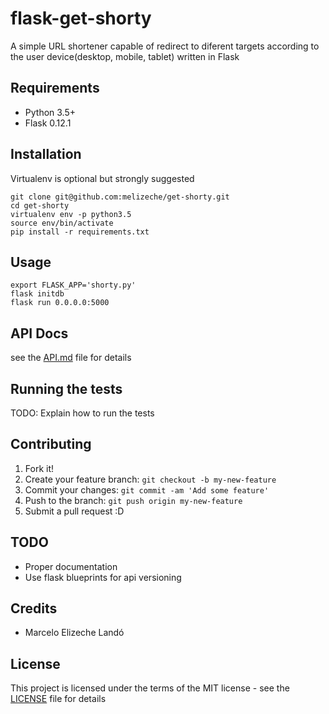 # flask-get-shorty

A simple URL shortener capable of redirect to diferent targets according to the user device(desktop, mobile, tablet) written in Flask

## Requirements

* Python 3.5+
* Flask 0.12.1

## Installation

Virtualenv is optional but strongly suggested
```
git clone git@github.com:melizeche/get-shorty.git
cd get-shorty
virtualenv env -p python3.5
source env/bin/activate
pip install -r requirements.txt
```

## Usage
```
export FLASK_APP='shorty.py'
flask initdb
flask run 0.0.0.0:5000
```
## API Docs
 see the [API.md](API.md) file for details
## Running the tests

TODO: Explain how to run the tests

## Contributing

1. Fork it!
2. Create your feature branch: `git checkout -b my-new-feature`
3. Commit your changes: `git commit -am 'Add some feature'`
4. Push to the branch: `git push origin my-new-feature`
5. Submit a pull request :D

## TODO

* Proper documentation
* Use flask blueprints for api versioning

## Credits

* Marcelo Elizeche Landó

## License

This project is licensed under the terms of the MIT license - see the [LICENSE](LICENSE) file for details